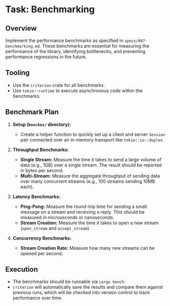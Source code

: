 # Task: Benchmarking

## Overview

Implement the performance benchmarks as specified in `specs/007-benchmarking.md`. These benchmarks are essential for measuring the performance of the library, identifying bottlenecks, and preventing performance regressions in the future.

## Tooling

*   Use the `criterion` crate for all benchmarks.
*   Use `tokio::runtime` to execute asynchronous code within the benchmarks.

## Benchmark Plan

1.  **Setup (`benches/` directory):**
    *   Create a helper function to quickly set up a client and server `Session` pair connected over an in-memory transport like `tokio::io::duplex`.

2.  **Throughput Benchmarks:**
    *   **Single Stream:** Measure the time it takes to send a large volume of data (e.g., 1GB) over a single stream. The result should be reported in bytes per second.
    *   **Multi-Stream:** Measure the aggregate throughput of sending data over many concurrent streams (e.g., 100 streams sending 10MB each).

3.  **Latency Benchmarks:**
    *   **Ping-Pong:** Measure the round-trip time for sending a small message on a stream and receiving a reply. This should be measured in microseconds or nanoseconds.
    *   **Stream Creation:** Measure the time it takes to open a new stream (`open_stream` and `accept_stream`).

4.  **Concurrency Benchmarks:**
    *   **Stream Creation Rate:** Measure how many new streams can be opened per second.

## Execution

*   The benchmarks should be runnable via `cargo bench`.
*   `criterion` will automatically save the results and compare them against previous runs, which will be checked into version control to track performance over time.
